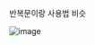 반복문이랑 사용법 비슷

![image](https://user-images.githubusercontent.com/85022962/133171822-b6463d61-6892-4ab1-baa6-d5779f4bce17.png)
